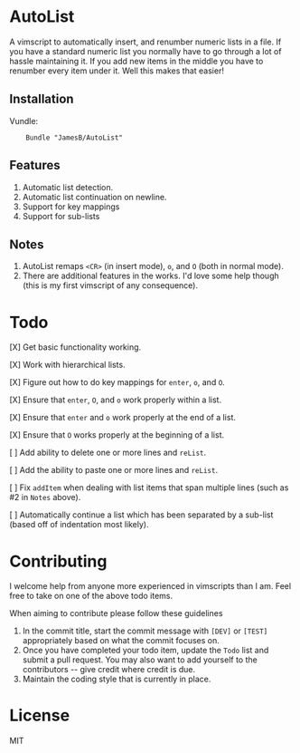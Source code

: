 AutoList
========

A vimscript to automatically insert, and renumber numeric lists in a file. If
you have a standard numeric list you normally have to go through a lot of hassle
maintaining it. If you add new items in the middle you have to renumber every
item under it. Well this makes that easier!

Installation
------------
Vundle:
```
	Bundle "JamesB/AutoList"
```

Features
--------
1. Automatic list detection.
2. Automatic list continuation on newline.
3. Support for key mappings
4. Support for sub-lists

Notes
-----
1. AutoList remaps `<CR>` (in insert mode), `o`, and `O` (both in normal mode).
2. There are additional features in the works. I'd love some help though (this
	 is my first vimscript of any consequence).

Todo
====
[X] Get basic functionality working.

[X] Work with hierarchical lists.

[X] Figure out how to do key mappings for `enter`, `o`, and `O`.

[X] Ensure that `enter`, `O`, and `o` work properly within a list.
		
[X] Ensure that `enter` and `o` work properly at the end of a list.
		
[X] Ensure that `O` works properly at the beginning of a list.
		
[ ] Add ability to delete one or more lines and `reList`.

[ ] Add the ability to paste one or more lines and `reList`.

[ ] Fix `addItem` when dealing with list items that span multiple lines (such as
    #2 in `Notes` above).
    
[ ] Automatically continue a list which has been separated by a sub-list (based
    off of indentation most likely).

Contributing
============
I welcome help from anyone more experienced in vimscripts than I am. Feel free
to take on one of the above todo items.

When aiming to contribute please follow these guidelines

1. In the commit title, start the commit message with `[DEV]` or `[TEST]` appropriately based on what the commit focuses on.
2. Once you have completed your todo item, update the `Todo` list and submit a pull request. You may also want to add yourself to the contributors -- give credit where credit is due.
3. Maintain the coding style that is currently in place.

License
=======
MIT
